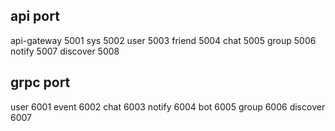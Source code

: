 ## api port
api-gateway 5001
sys 5002
user 5003
friend 5004
chat 5005
group 5006
notify 5007
discover 5008
## grpc port
user 6001
event 6002
chat 6003
notify 6004
bot 6005
group 6006
discover 6007
